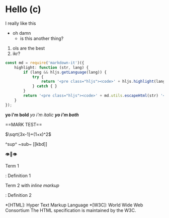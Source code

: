 # Hello (c)
I really like this
- oh damn
    * is this another thing?

1. ols are the best
2. ikr?

```ts
const md = require('markdown-it')({
	highlight: function (str, lang) {
		if (lang && hljs.getLanguage(lang)) {
			try {
				return '<pre class="hljs"><code>' + hljs.highlight(lang, str, true).value ' </code></pre>';
			} catch { }
		}
		return '<pre class="hljs"><code>' + md.utils.escapeHtml(str) '</code></pre>';
	}
});
```

**yo i'm bold** *yo i'm italic* ***yo i'm both***

==MARK TEST==

$\sqrt{3x-1}+(1+x)^2$

^sup^ ~sub~ [[kbd]]

:eye::lips::eye:

Term 1

:   Definition 1

Term 2 with *inline markup*

:   Definition 2

*[HTML]: Hyper Text Markup Language
*[W3C]:  World Wide Web Consortium
The HTML specification
is maintained by the W3C.
